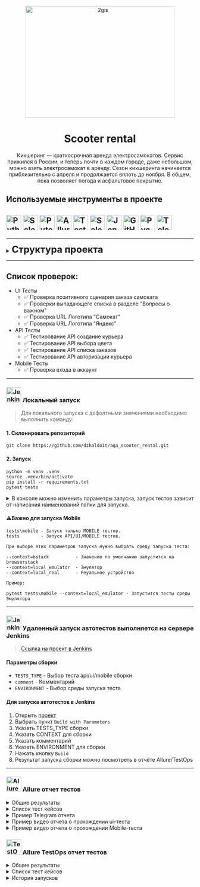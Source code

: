 
<p align="center">
  <a href="https://scooter-rental.ru/">
    <picture>
      <img alt="2gis" src="resources/logo.jpg" width="400" height="300">
    </picture>
  </a>
</p>
<h1 align="center">
  Scooter rental
</h1>

<p align="center">
Кикшеринг — краткосрочная аренда электросамокатов. Сервис прижился в России, и теперь почти в каждом городе, даже небольшом, можно взять электросамокат в аренду. Сезон кикшеринга начинается приблизительно с апреля и продолжается вплоть до ноября. В общем, пока позволяет погода и асфальтовое покрытие.

## Используемые инструменты в проекте
<img title="Python" src="resources/icons/python.svg" height="40" width="40"/> <img title="Selene" src="resources/icons/selene.png" height="40" width="40"/>  <img title="Pytest" src="resources/icons/pytest.svg" height="40" width="40"/> <img title="Allure Report" src="resources/icons/allure-report.png" height="40" width="40"/> <img title="TestOps" src="resources/icons/TestOps.svg" height="40" width="40"/> <img title="Selenoid" src="resources/icons/selenoid.png" height="40" width="40"/> <img title="Jenkins" src="resources/icons/jenkins.svg" height="40" width="40"/> <img title="GitHub" src="resources/icons/github.svg" height="40" width="40"/> <img title="Pycharm" src="resources/icons/pycharm.png" height="40" width="40"/> <img title="Telegram" src="resources/icons/telegram.png" height="40" width="40"/> 
----
----
<details>
<summary><span style="font-size:1.8em;"><b>Структура проекта</b></span></summary>

``` 
aqa_scooter_rental  - Основной каталог модулей
resources           - Каталог с ресурсами(конки, скриншоты, gif)
data                - Каталог с тестовыми данными для тестов
helpers             - Вспомогательные фикстуры для API
project             - Фцнкции для запусков теста
tests               - Каталог с тестами
pytest.ini          - Файл с настройками тестирования
scooter-v2.0        - APK файл для Android
requirements.txt    - Файл с требованиями к проекту
```
</details>

----

## Список проверок:
* UI Тесты
    - :white_check_mark: Проверка позитивного сценария заказа самоката
    - :white_check_mark: Проверки выпадающего списка в разделе "Вопросы о важном"
    - :white_check_mark: Проверка URL Логотипа "Самокат"
    - :white_check_mark: Проверка URL Логотипа "Яндекс"
* API Тесты
    - :white_check_mark: Тестирование API создание курьера
    - :white_check_mark: Тестирование API выбора цвета
    - :white_check_mark: Тестирование API списка заказов
    - :white_check_mark: Тестирование API авторизации курьера
* Mobile Тесты
    - :white_check_mark: Проверка входа в аккаунт

----
### <img title="Jenkins" src="https://e7.pngegg.com/pngimages/578/441/png-clipart-computer-icons-intranet-computer-network-technical-support-network-computer-network-text.png" height="40" width="40"/> Локальный запуск
> Для локального запуска с дефолтными значениями необходимо выполнить команду:
#### 1. Склонировать репозиторий
```
git clone https://github.com/dzhaldoit/aqa_scooter_rental.git
```
#### 2. Запуск
```
python -m venv .venv
source .venv/bin/activate
pip install -r requirements.txt
pytest tests
```
<details>
<summary>В консоле можно изменить параметры запуска, запуск тестов зависит от написания наименований папки для запуска.</summary>

tests\api - Запуск только API тестов.<br>
tests\ui - Запуск только UI тестов.<br>
tests\mobil - Запуск только MOBILE тестов.<br>
tests        - Запуск API/UI/MOBILE тестов.
<br>
</details>

#### ⚠️Важно для запуска Mobile
```
tests\mobile - Запуск только MOBILE тестов.
tests        - Запуск API/UI/MOBILE тестов.

При выборе этих параметров запуска нужно выбрать среду запуска теста:

--context=bstack          - Значение по умолчанию запустится на browserstack
--context=local_emulator  - Эмулятор
--context=local_real      - Реуальное устройство

Пример:

pytest tests\mobile --context=local_emulator - Запустится тесты среды Эмулятора
```



----
### <img title="Jenkins" src="resources/icons/jenkins.svg" height="40" width="40"/> Удаленный запуск автотестов выполняется на сервере Jenkins
> <a target="_blank" href="https://jenkins.autotests.cloud/job/test_aqa_rent_scooter/">Ссылка на проект в Jenkins</a>

#### Параметры сборки
* `TESTS_TYPE`  - Выбор теста api/ui/mobile сборки
* `comment`     - Комментарий
* `ENVIRONMENT` - Выбор среды запуска теста


####  Для запуска автотестов в Jenkins

1. Открыть <a target="_blank" href="https://jenkins.autotests.cloud/job/test_aqa_rent_scooter/">проект</a>
2. Выбрать пункт `Build with Parameters`
3. Указать TESTS_TYPE сборки
4. Указать CONTEXT для сборки
5. Указать комментарий
6. Указать ENVIRONMENT для сборки
7. Нажать кнопку `Build`
8. Результат запуска сборки можно посмотреть в отчёте Allure/TestOps

----
### <img title="Allure Report" src="resources/icons/allure-report.png" height="40" width="40"/> Allure отчет тестов


<details><summary>Общие результаты</summary>
  
![This is an image](resources/allure-report-remote.png)
</details>

<details><summary>Список тест кейсов</summary>
  
![This is an image](resources/allure-report-local.png)
</details>

<details><summary>Пример Telegram отчета</summary>
  
![This is an image](resources/telegram-notification.png)
</details>

<details><summary>Пример видео отчета о прохождении ui-теста</summary>
  
![This is an image](resources/fovorite_video_gif.gif)
</details>

<details><summary>Пример видео отчета о прохождении Mobile-теста</summary>
  
![This is an image](resources/mobile_video_gif.gif)
</details>

### <img title="TestOps Report" src="resources/icons/TestOps.svg" height="40" width="40"/> Allure TestOps отчет тестов


<details><summary>Общие результаты</summary>
  
![This is an image](resources/full.png)
</details>

<details><summary>Список тест кейсов</summary>
  
![This is an image](resources/test-keys.png)
</details>

<details><summary>История запусков</summary>
  
![This is an image](resources/launch-history.png)
</details>

